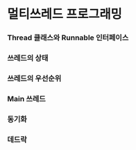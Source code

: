 # 멀티쓰레드 프로그래밍
### Thread 클래스와 Runnable 인터페이스
### 쓰레드의 상태
### 쓰레드의 우선순위
### Main 쓰레드
### 동기화
### 데드락
